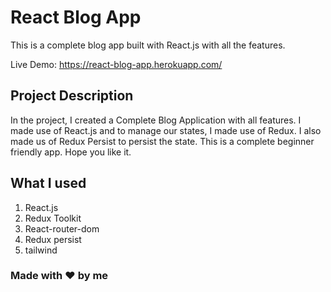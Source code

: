 # React Blog App

This is a complete blog app built with React.js with all the features.

Live Demo: https://react-blog-app.herokuapp.com/

## Project Description
In the project, I created a Complete Blog Application with all features. I made use of React.js and to manage our states, I made use of Redux. I also made us of Redux Persist to persist the state. This is a complete beginner friendly app. Hope you like it.

## What I used
1. React.js
2. Redux Toolkit
3. React-router-dom
4. Redux persist
5. tailwind

### Made with ❤️ by me
